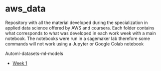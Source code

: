 # aws_data

Repository with all the material developed during the specialization in applied data science offered by AWS and coursera. Each folder contains what corresponds to what was developed in each work week with a main notebook. The notebooks were run in a sagemaker lab therefore some commands will not work using a Jupyter or Google Colab notebook


Automl-datasets-ml-models

* [Week 1](https://github.com/esjerome/aws_data/blob/main/automl-datasets-ml-models/week_1/C1_W1_Assignment.ipynb)
